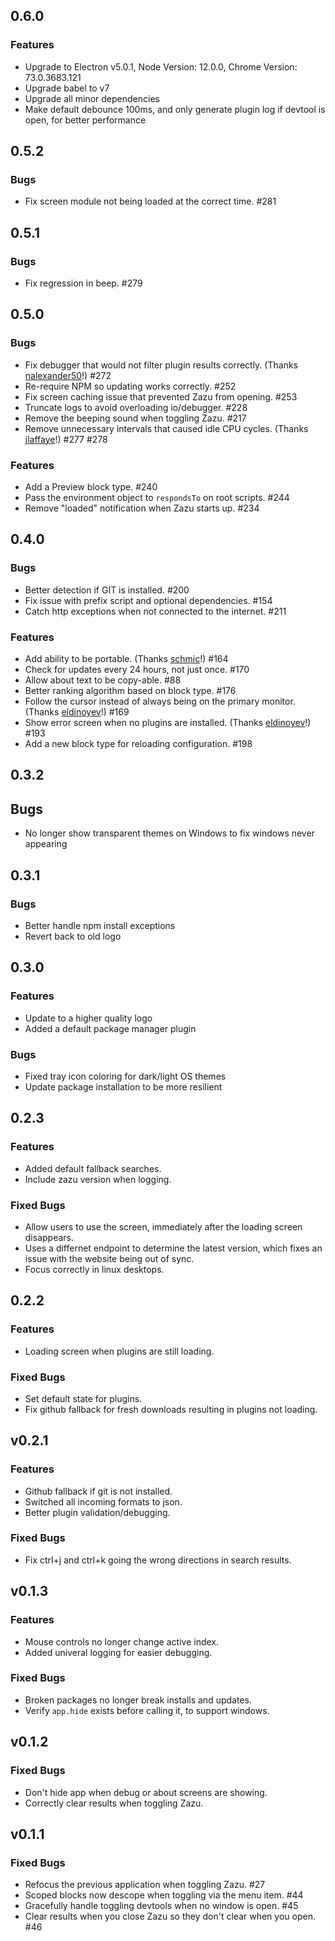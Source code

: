 ## 0.6.0

### Features

- Upgrade to Electron v5.0.1, Node Version: 12.0.0, Chrome Version: 73.0.3683.121
- Upgrade babel to v7
- Upgrade all minor dependencies
- Make default debounce 100ms, and only generate plugin log if devtool is open, for better performance

## 0.5.2

### Bugs

- Fix screen module not being loaded at the correct time. #281

## 0.5.1

### Bugs

- Fix regression in beep. #279

## 0.5.0

### Bugs

- Fix debugger that would not filter plugin results correctly. (Thanks
  [nalexander50][nalexander50]!) #272
- Re-require NPM so updating works correctly. #252
- Fix screen caching issue that prevented Zazu from opening. #253
- Truncate logs to avoid overloading io/debugger. #228
- Remove the beeping sound when toggling Zazu. #217
- Remove unnecessary intervals that caused idle CPU cycles. (Thanks
  [jlaffaye][jlaffaye]!) #277 #278

### Features

- Add a Preview block type. #240
- Pass the environment object to `respondsTo` on root scripts. #244
- Remove "loaded" notification when Zazu starts up. #234

## 0.4.0

### Bugs

- Better detection if GIT is installed. #200
- Fix issue with prefix script and optional dependencies. #154
- Catch http exceptions when not connected to the internet. #211

### Features

- Add ability to be portable. (Thanks [schmic][schmic]!) #164
- Check for updates every 24 hours, not just once. #170
- Allow about text to be copy-able. #88
- Better ranking algorithm based on block type. #176
- Follow the cursor instead of always being on the primary monitor. (Thanks
  [eldinoyev][eldinoyev]!) #169
- Show error screen when no plugins are installed. (Thanks
  [eldinoyev][eldinoyev]!) #193
- Add a new block type for reloading configuration. #198

## 0.3.2

## Bugs

- No longer show transparent themes on Windows to fix windows never appearing

## 0.3.1

### Bugs

- Better handle npm install exceptions
- Revert back to old logo

## 0.3.0

### Features

- Update to a higher quality logo
- Added a default package manager plugin

### Bugs

- Fixed tray icon coloring for dark/light OS themes
- Update package installation to be more resilient

## 0.2.3

### Features

- Added default fallback searches.
- Include zazu version when logging.

### Fixed Bugs

- Allow users to use the screen, immediately after the loading screen
  disappears.
- Uses a differnet endpoint to determine the latest version, which fixes an
  issue with the website being out of sync.
- Focus correctly in linux desktops.

## 0.2.2

### Features

- Loading screen when plugins are still loading.

### Fixed Bugs

- Set default state for plugins.
- Fix github fallback for fresh downloads resulting in plugins not loading.

## v0.2.1

### Features

- Github fallback if git is not installed.
- Switched all incoming formats to json.
- Better plugin validation/debugging.

### Fixed Bugs

- Fix ctrl+j and ctrl+k going the wrong directions in search results.

## v0.1.3

### Features

- Mouse controls no longer change active index.
- Added univeral logging for easier debugging.

### Fixed Bugs

- Broken packages no longer break installs and updates.
- Verify `app.hide` exists before calling it, to support windows.

## v0.1.2

### Fixed Bugs

- Don't hide app when debug or about screens are showing.
- Correctly clear results when toggling Zazu.

## v0.1.1

### Fixed Bugs

- Refocus the previous application when toggling Zazu. #27
- Scoped blocks now descope when toggling via the menu item. #44
- Gracefully handle toggling devtools when no window is open. #45
- Clear results when you close Zazu so they don't clear when you open. #46

[schmic]: https://github.com/schmic
[eldinoyev]: https://github.com/eldinoyev
[nalexander50]: https://github.com/nalexander50
[jlaffaye]: https://github.com/jlaffaye
